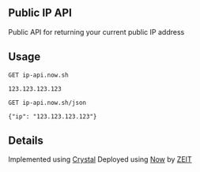 ## Public IP API
Public API for returning your current public IP address

## Usage
```HTTP
GET ip-api.now.sh

123.123.123.123
```

```HTTP
GET ip-api.now.sh/json

{"ip": "123.123.123.123"}
```

## Details
Implemented using [Crystal](https://crystal-lang.org/)
Deployed using [Now](https://zeit.co/now) by [ZEIT](https://zeit.co/)